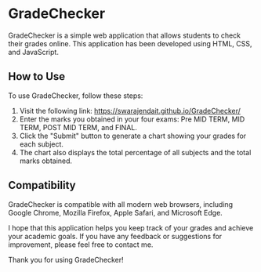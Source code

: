 # GradeChecker

GradeChecker is a simple web application that allows students to check their grades online. This application has been developed using HTML, CSS, and JavaScript.

## How to Use

To use GradeChecker, follow these steps:

1. Visit the following link: https://swarajendait.github.io/GradeChecker/
2. Enter the marks you obtained in your four exams: Pre MID TERM, MID TERM, POST MID TERM, and FINAL.
3. Click the "Submit" button to generate a chart showing your grades for each subject.
4. The chart also displays the total percentage of all subjects and the total marks obtained.

## Compatibility

GradeChecker is compatible with all modern web browsers, including Google Chrome, Mozilla Firefox, Apple Safari, and Microsoft Edge.

I hope that this application helps you keep track of your grades and achieve your academic goals. If you have any feedback or suggestions for improvement, please feel free to contact me.

Thank you for using GradeChecker! 
